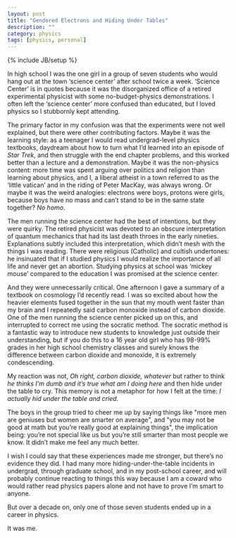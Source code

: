 ```yaml
---
layout: post
title: "Gendered Electrons and Hiding Under Tables"
description: ""
category: physics
tags: [physics, personal]
---
```

{% include JB/setup %}

In high school I was the one girl in a group of seven students who would hang out at the town ‘science center’ after school twice a week. ‘Science Center’ is in quotes because it was the disorganized office of a retired experimental physicist with some no-budget-physics demonstrations. I often left the ‘science center’ more confused than educated, but I loved physics so I stubbornly kept attending.

The primary factor in my confusion was that the experiments were not well 
explained, but there were other contributing factors. Maybe it was the 
learning style: as a teenager I would read undergrad-level physics textbooks,
 daydream about how to turn what I’d learned into an episode
  of *Star Trek*, and then struggle with the end chapter problems, and this
   worked better than a lecture and a demonstration. Maybe it was the 
   non-physics content: more time was spent arguing over politics and 
   religion than learning about physics, and I, a liberal atheist in a 
   town referred to as the ‘little vatican’ and in the riding of Peter MacKay, was always wrong. Or maybe it was the weird analogies: electrons were boys, protons were girls, because boys have no mass and can’t stand to be in the same state together? *No homo*.

The men running the science center had the best of intentions, but they were quirky. The retired physicist was devoted to an obscure interpretation of quantum mechanics that had its last death throes in the early nineties. Explanations subtly included this interpretation, which didn’t mesh with the things I was reading. There were religious (Catholic) and cultish undertones: he insinuated that if I studied physics I would realize the importance of all life and never get an abortion. Studying physics at school was ‘mickey mouse’ compared to the education I was promised at the science center.  

And they were unnecessarily critical. One afternoon I gave a summary of a textbook on cosmology I’d recently read. I was so excited about how the heavier elements fused together in the sun that my mouth went faster than my brain and I repeatedly said carbon monoxide instead of carbon dioxide. One of the men running the science center picked up on this, and interrupted to correct me using the socratic method. The socratic method is a fantastic way to introduce new students to knowledge just outside their understanding, but if you do this to a 16 year old girl who has 98-99% grades in her high school chemistry classes and surely knows the difference between carbon dioxide and monoxide, it is extremely condescending.

My reaction was not, *Oh right, carbon dioxide, whatever* but rather to think 
*he thinks I’m dumb and it’s true what am I doing here* and then hide under 
the table to cry. This memory is not a metaphor for how I felt at the time: 
*I actually hid under the table and cried*. 
 
The boys in the group tried to cheer me up by saying things like "more men are geniuses but women are smarter on average", and "you may not be good at math but you’re really good at explaining things", the implication being: you’re not special like us but you’re still smarter than most people we know. It didn’t make me feel any much better.

I wish I could say that these experiences made me stronger, but there’s no 
evidence they did. I had many more hiding-under-the-table incidents in 
undergrad, through graduate school, and in my post-school career, and will 
probably continue reacting to things this way because I am a coward who would 
rather read physics papers alone and not have to prove I’m smart to anyone. 

But over a decade on, only one of those seven students ended up in a career in physics.

It was me.

